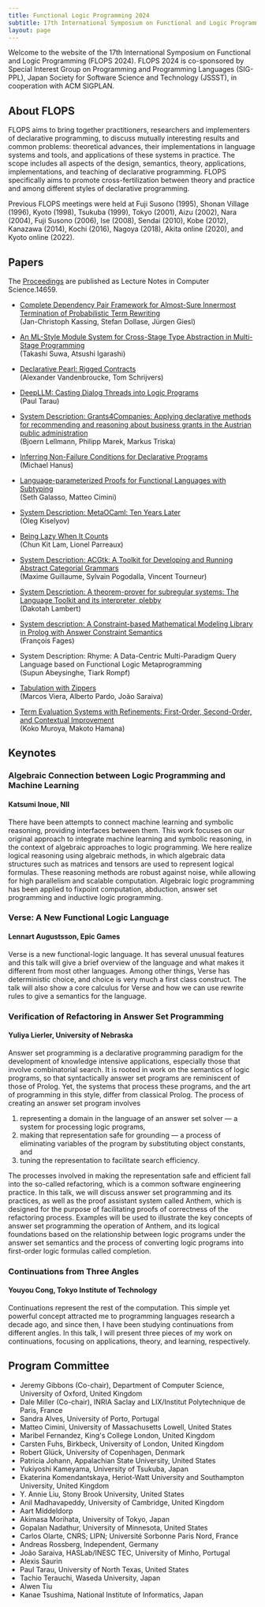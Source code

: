 ```yaml
---
title: Functional Logic Programming 2024
subtitle: 17th International Symposium on Functional and Logic Programming
layout: page
---
```


Welcome to the website of the 17th International Symposium on
Functional and Logic Programming (FLOPS 2024). FLOPS 2024 is
co-sponsored by Special Interest Group on Programming and Programming
Languages (SIG-PPL), Japan Society for Software Science and Technology
(JSSST), in cooperation with ACM SIGPLAN.

## About FLOPS

FLOPS aims to bring together practitioners, researchers and
implementers of declarative programming, to discuss mutually
interesting results and common problems: theoretical advances, their
implementations in language systems and tools, and applications of
these systems in practice. The scope includes all aspects of the
design, semantics, theory, applications, implementations, and teaching
of declarative programming. FLOPS specifically aims to promote
cross-fertilization between theory and practice and among different
styles of declarative programming.

Previous FLOPS meetings were held at Fuji Susono (1995), Shonan
Village (1996), Kyoto (1998), Tsukuba (1999), Tokyo (2001), Aizu
(2002), Nara (2004), Fuji Susono (2006), Ise (2008), Sendai (2010),
Kobe (2012), Kanazawa (2014), Kochi (2016), Nagoya (2018), Akita
online (2020), and Kyoto online (2022).

## Papers

The [Proceedings](https://link.springer.com/book/10.1007/978-981-97-2300-3)
are published as Lecture Notes in Computer Science.14659.

-  [Complete Dependency Pair Framework for Almost-Sure Innermost
   Termination of Probabilistic Term Rewriting](https://link.springer.com/chapter/10.1007/978-981-97-2300-3_4)
   <br/>(Jan-Christoph Kassing, Stefan Dollase, Jürgen Giesl)
   
- [An ML-Style Module System for Cross-Stage Type Abstraction in
  Multi-Stage Programming](https://link.springer.com/chapter/10.1007/978-981-97-2300-3_13)
  <br/>(Takashi Suwa, Atsushi Igarashi)
  
- [Declarative Pearl: Rigged Contracts](https://link.springer.com/chapter/10.1007/978-981-97-2300-3_6)
  <br/>(Alexander Vandenbroucke, Tom Schrijvers)
  
- [DeepLLM: Casting Dialog Threads into Logic Programs](https://link.springer.com/chapter/10.1007/978-981-97-2300-3_7)
  <br/>(Paul Tarau)

- [System Description: Grants4Companies: Applying declarative methods for recommending and
  reasoning about business grants in the Austrian public
  administration](https://link.springer.com/chapter/10.1007/978-981-97-2300-3_9)
  <br/>(Bjoern Lellmann, Philipp Marek, Markus Triska)
  
- [Inferring Non-Failure Conditions for Declarative Programs](https://link.springer.com/chapter/10.1007/978-981-97-2300-3_10)
  <br/>(Michael Hanus)

- [Language-parameterized Proofs for Functional Languages with
  Subtyping](https://link.springer.com/chapter/10.1007/978-981-97-2300-3_15)
  <br/>(Seth Galasso, Matteo Cimini)

- [System Description: MetaOCaml: Ten Years Later](https://link.springer.com/chapter/10.1007/978-981-97-2300-3_12)
  <br/>(Oleg Kiselyov)

- [Being Lazy When It Counts](https://link.springer.com/chapter/10.1007/978-981-97-2300-3_11)
  <br/>(Chun Kit Lam, Lionel Parreaux)
  
- [System Description: ACGtk: A Toolkit for Developing and Running
  Abstract Categorial Grammars](https://link.springer.com/chapter/10.1007/978-981-97-2300-3_2)
  <br/>(Maxime Guillaume, Sylvain Pogodalla, Vincent Tourneur)

- [System Description: A theorem-prover for subregular systems: The
  Language Toolkit and its interpreter, plebby](https://link.springer.com/chapter/10.1007/978-981-97-2300-3_16)
  <br/>(Dakotah Lambert)

- [System description: A Constraint-based Mathematical Modeling Library
  in Prolog with Answer Constraint Semantics](https://link.springer.com/chapter/10.1007/978-981-97-2300-3_8)
  <br/>(François Fages)

- System Description: Rhyme: A Data-Centric Multi-Paradigm Query
  Language based on Functional Logic Metaprogramming
  <br/>(Supun Abeysinghe, Tiark Rompf)

- [Tabulation with Zippers](https://link.springer.com/chapter/10.1007/978-981-97-2300-3_5)
  <br/>(Marcos Viera, Alberto Pardo, João Saraiva)

- [Term Evaluation Systems with Refinements: First-Order, Second-Order,
  and Contextual Improvement](https://link.springer.com/chapter/10.1007/978-981-97-2300-3_3)
  <br/>(Koko Muroya, Makoto Hamana)

## Keynotes

### Algebraic Connection between Logic Programming and Machine Learning
#### Katsumi Inoue, NII

There have been attempts to connect machine learning and symbolic
reasoning, providing interfaces between them. This work focuses on our
original approach to integrate machine learning and symbolic
reasoning, in the context of algebraic approaches to logic
programming. We here realize logical reasoning using algebraic
methods, in which algebraic data structures such as matrices and
tensors are used to represent logical formulas. These reasoning
methods are robust against noise, while allowing for high parallelism
and scalable computation. Algebraic logic programming has been applied
to fixpoint computation, abduction, answer set programming and
inductive logic programming.

### Verse: A New Functional Logic Language
#### Lennart Augustsson, Epic Games 

Verse is a new functional-logic language. It has several unusual
features and this talk will give a brief overview of the language and
what makes it different from most other languages. Among other things,
Verse has deterministic choice, and choice is very much a first class
construct. The talk will also show a core calculus for Verse and how
we can use rewrite rules to give a semantics for the language.

### Verification of Refactoring in Answer Set Programming
#### Yuliya Lierler, University of Nebraska

Answer set programming is a declarative programming paradigm for the
development of knowledge intensive applications, especially those that
involve combinatorial search. It is rooted in work on the semantics of
logic programs, so that syntactically answer set programs are
reminiscent of those of Prolog. Yet, the systems that process these
programs, and the art of programming in this style, differ from
classical Prolog. The process of creating an answer set program
involves

1. representing a domain in the language of an answer set solver — a system for processing logic programs,
2. making that representation safe for grounding — a process of eliminating variables of the program by substituting object constants, and
3. tuning the representation to facilitate search efficiency.

The processes involved in making the representation safe and efficient
fall into the so-called refactoring, which is a common software
engineering practice. In this talk, we will discuss answer set
programming and its practices, as well as the proof assistant system
called Anthem, which is designed for the purpose of facilitating
proofs of correctness of the refactoring process. Examples will be
used to illustrate the key concepts of answer set programming the
operation of Anthem, and its logical foundations based on the
relationship between logic programs under the answer set semantics and
the process of converting logic programs into first-order logic
formulas called completion.

### Continuations from Three Angles
#### Youyou Cong, Tokyo Institute of Technology

Continuations represent the rest of the computation. This simple yet
powerful concept attracted me to programming languages research a
decade ago, and since then, I have been studying continuations from
different angles. In this talk, I will present three pieces of my work
on continuations, focusing on applications, theory, and learning,
respectively.

## Program Committee

- Jeremy Gibbons (Co-chair), Department of Computer Science,
  University of Oxford, United Kingdom
- Dale Miller (Co-chair), INRIA Saclay and LIX/Institut Polytechnique
  de Paris, France
- Sandra Alves, University of Porto, Portugal
- Matteo Cimini, University of Massachusetts Lowell, United States
- Maribel Fernandez, King's College London, United Kingdom
- Carsten Fuhs, Birkbeck, University of London, United Kingdom
- Robert Glück, University of Copenhagen, Denmark
- Patricia Johann, Appalachian State University, United States
- Yukiyoshi Kameyama, University of Tsukuba, Japan
- Ekaterina Komendantskaya, Heriot-Watt University and Southampton University, United Kingdom
- Y. Annie Liu, Stony Brook University, United States
- Anil Madhavapeddy, University of Cambridge, United Kingdom
- Aart Middeldorp
- Akimasa Morihata, University of Tokyo, Japan
- Gopalan Nadathur, University of Minnesota, United States
- Carlos Olarte, CNRS; LIPN; Université Sorbonne Paris Nord, France
- Andreas Rossberg, Independent, Germany
- João Saraiva, HASLab/INESC TEC, University of Minho, Portugal
- Alexis Saurin
- Paul Tarau, University of North Texas, United States
- Tachio Terauchi, Waseda University, Japan
- Alwen Tiu
- Kanae Tsushima, National Institute of Informatics, Japan
